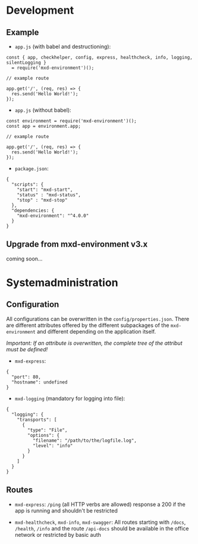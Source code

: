 # Development

## Example

* `app.js` (with babel and destructioning):
  
```
const { app, checkhelper, config, express, healthcheck, info, logging, silentLogging }
  = require('mxd-environment')();
  
// example route
  
app.get('/', (req, res) => {
  res.send('Hello World!');
});  
```
  
* `app.js` (without babel):
  
```
const environment = require('mxd-environment')();
const app = environment.app;

// example route

app.get('/', (req, res) => {
  res.send('Hello World!');
});
```

* `package.json`:

```
{
  "scripts": {
    "start": "mxd-start",
    "status" : "mxd-status",
    "stop" : "mxd-stop"
  },
  "dependencies: {
    "mxd-environment": "^4.0.0"
  }
}
```

## Upgrade from mxd-environment v3.x

coming soon...


# Systemadministration

## Configuration

All configurations can be overwritten in the `config/properties.json`.
There are different attributes offered by the different subpackages of the `mxd-environment` and different depending on the application itself.

*Important: If an attribute is overwritten, the complete tree of the attribut must be defined!*

* `mxd-express`:
```
{
  "port": 80,
  "hostname": undefined
}
```

* `mxd-logging` (mandatory for logging into file):
```
{
  "logging": {
    "transports": [
      { 
        "type": "File",
        "options": { 
          "filename": "/path/to/the/logfile.log",
          "level": "info"
        }
      }
    ]
  }
}
```

## Routes

* `mxd-express`: 
`/ping` (all HTTP verbs are allowed) response a 200 if the app is running and shouldn't be restricted

* `mxd-healthcheck`, `mxd-info`, `mxd-swagger`: 
All routes starting with `/docs`, `/health`, `/info` and the route `/api-docs` should be available in the office network or restricted by basic auth
